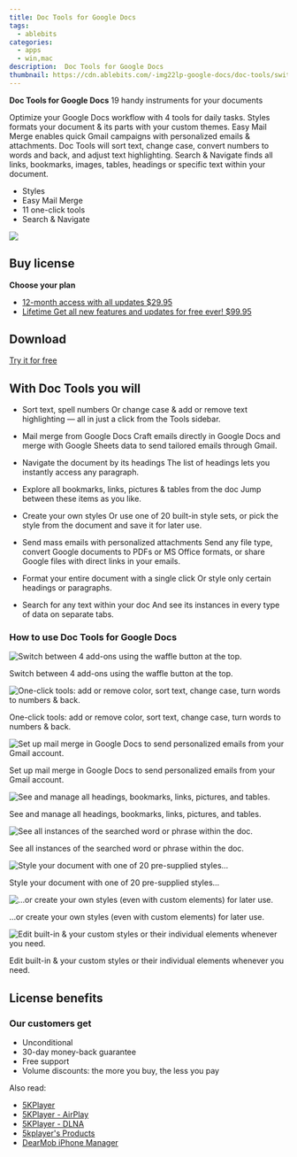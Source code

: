 ```yaml
---
title: Doc Tools for Google Docs
tags: 
  - ablebits
categories: 
  - apps
  - win,mac
description:  Doc Tools for Google Docs
thumbnail: https://cdn.ablebits.com/-img22lp-google-docs/doc-tools/switch-addons.webp
---
```


**Doc Tools for Google Docs**
19 handy instruments for your documents

Optimize your Google Docs workflow with 4 tools for daily tasks. Styles formats your document & its parts with your custom themes. Easy Mail Merge enables quick Gmail campaigns with personalized emails & attachments. Doc Tools will sort text, change case, convert numbers to words and back, and adjust text highlighting. Search & Navigate finds all links, bookmarks, images, tables, headings or specific text within your document.

- Styles
- Easy Mail Merge
- 11 one-click tools
- Search & Navigate

![](https://cdn.ablebits.com/-img22lp-google-docs/doc-tools/switch-addons.webp)

## Buy license

**Choose your plan**

- [12-month access with all updates $29.95](https://secure.2checkout.com/order/checkout.php?PRODS=40390962&QTY=1&AFFILIATE=108875&CART=1&CARD=2&DESIGN_TYPE=2&SHORT_FORM=1&COUPON=SO7fPSfPT1&CLEAN_CART=ALL&SRC=website)
- [Lifetime Get all new features and updates for free ever! $99.95](https://secure.2checkout.com/order/checkout.php?PRODS=40390986&QTY=1&AFFILIATE=108875&CART=1&CARD=2&DESIGN_TYPE=2&SHORT_FORM=1&CLEAN_CART=ALL&SRC=website)

## Download

[Try it for free](https://workspace.google.com/marketplace/app/doc_tools/871708524981)

## With Doc Tools you will

-   Sort text, spell numbers Or change case & add or remove text highlighting — all in just a click from the Tools sidebar.
-   Mail merge from Google Docs Craft emails directly in Google Docs and merge with Google Sheets data to send tailored emails through Gmail.
-   Navigate the document by its headings The list of headings lets you instantly access any paragraph.
-   Explore all bookmarks, links, pictures & tables from the doc Jump between these items as you like.

-   Create your own styles Or use one of 20 built-in style sets, or pick the style from the document and save it for later use.
-   Send mass emails with personalized attachments Send any file type, convert Google documents to PDFs or MS Office formats, or share Google files with direct links in your emails.
-   Format your entire document with a single click Or style only certain headings or paragraphs.
-   Search for any text within your doc And see its instances in every type of data on separate tabs.

### How to use Doc Tools for Google Docs

 ![Switch between 4 add-ons using the waffle button at the top.](https://cdn.ablebits.com/-img22lp-google-docs/doc-tools/switch-addons.png)

Switch between 4 add-ons using the waffle button at the top.

 ![One-click tools: add or remove color, sort text, change case, turn words to numbers & back.](https://cdn.ablebits.com/-img22lp-google-docs/doc-tools/tools-addon.png)

One-click tools: add or remove color, sort text, change case, turn words to numbers & back.

 ![Set up mail merge in Google Docs to send personalized emails from your Gmail account.](https://cdn.ablebits.com/-img22lp-google-docs/doc-tools/easy-mail-merge.png)

Set up mail merge in Google Docs to send personalized emails from your Gmail account.

 ![See and manage all headings, bookmarks, links, pictures, and tables.](https://cdn.ablebits.com/-img22lp-google-docs/doc-tools/manage-links.png)

See and manage all headings, bookmarks, links, pictures, and tables.

 ![See all instances of the searched word or phrase within the doc.](https://cdn.ablebits.com/-img22lp-google-docs/doc-tools/search-words-phrases.png)

See all instances of the searched word or phrase within the doc.

 ![Style your document with one of 20 pre-supplied styles…](https://cdn.ablebits.com/-img22lp-google-docs/doc-tools/apply-existing-style.png)

Style your document with one of 20 pre-supplied styles…

 ![…or create your own styles (even with custom elements) for later use.](https://cdn.ablebits.com/-img22lp-google-docs/doc-tools/create-custom-style.png)

…or create your own styles (even with custom elements) for later use.

 ![Edit built-in & your custom styles or their individual elements whenever you need.](https://cdn.ablebits.com/-img22lp-google-docs/doc-tools/edit-styles.png)

Edit built-in & your custom styles or their individual elements whenever you need.

## License benefits

### Our customers get

- Unconditional
- 30-day money-back guarantee
- Free support
- Volume discounts: the more you buy, the less you pay 

<ins class="adsbygoogle"
      style="display:block"
      data-ad-client="ca-pub-7571918770474297"
      data-ad-slot="8358498916"
      data-ad-format="auto"
      data-full-width-responsive="true"></ins>

<span class="atpl-alsoreadstyle">Also read:</span>
<div><ul>
<li><a href="https://tools.techidaily.com/5kplayer/5k-player/"><u>5KPlayer</u></a></li>
<li><a href="https://tools.techidaily.com/5kplayer/airplay/"><u>5KPlayer - AirPlay</u></a></li>
<li><a href="https://tools.techidaily.com/5kplayer/dlna/"><u>5KPlayer - DLNA</u></a></li>
<li><a href="https://tools.techidaily.com/5kplayer/products/"><u>5kplayer's Products</u></a></li>
<li><a href="https://tools.techidaily.com/5kplayer/iphone-manager/"><u>DearMob iPhone Manager</u></a></li>
</ul></div>

